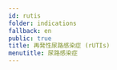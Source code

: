 ```yaml
---
id: rutis
folder: indications
fallback: en
public: true
title: 再発性尿路感染症 (rUTIs)
menutitle: 尿路感染症
---
```


